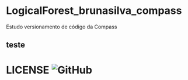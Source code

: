 # LogicalForest_brunasilva_compass
Estudo versionamento de código da Compass

## teste

# LICENSE  <img alt="GitHub" src="https://img.shields.io/github/license/brunacs97/LogicalForest_brunasilva_compass">


